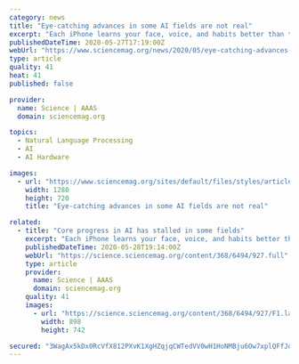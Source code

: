 ```yaml
---
category: news
title: "Eye-catching advances in some AI fields are not real"
excerpt: "Each iPhone learns your face, voice, and habits better than the last, and the threats AI poses to privacy and jobs continue to grow. The surge reflects faster chips, more data, and better algorithms."
publishedDateTime: 2020-05-27T17:19:00Z
webUrl: "https://www.sciencemag.org/news/2020/05/eye-catching-advances-some-ai-fields-are-not-real"
type: article
quality: 41
heat: 41
published: false

provider:
  name: Science | AAAS
  domain: sciencemag.org

topics:
  - Natural Language Processing
  - AI
  - AI Hardware

images:
  - url: "https://www.sciencemag.org/sites/default/files/styles/article_main_large/public/AI_1280p.jpg?itok=0lOOR1yU"
    width: 1280
    height: 720
    title: "Eye-catching advances in some AI fields are not real"

related:
  - title: "Core progress in AI has stalled in some fields"
    excerpt: "Each iPhone learns your face, voice, and habits better than the last, and the threats AI poses to privacy and jobs continue to grow. The surge reflects faster chips, more data, and better algorithms."
    publishedDateTime: 2020-05-28T19:14:00Z
    webUrl: "https://science.sciencemag.org/content/368/6494/927.full"
    type: article
    provider:
      name: Science | AAAS
      domain: sciencemag.org
    quality: 41
    images:
      - url: "https://science.sciencemag.org/content/368/6494/927/F1.large.jpg"
        width: 898
        height: 742

secured: "3WagAx5kDx0RcVfX812PXvK1XgHZqjqCWTedVV0wH1HoNMBju6Ow7xplQFfJdXutS2sC2JZmIJTLt4Bn3ruIsFyJ5M/8Kbc2wGZueu4/8E525e+Zth7oVhhAAIDDO0a3MSylTrs+P7VlWDn7yV4Pui818bvt41/Pp6eoAQ+cMwjX7Yk4LJmJZjSYjCaWybXIIc9H5G8NVZ0vVvp37m0XTwCcOhAubBmle67wWpd4xLvylInEJIjlc0H/xd4q5ImeshwRhTzmJiZpI7aj5HkhEFcl06tW5yyPLD/Fi7RU2Ft7/M06nsaGvigIposejFdx;+kyS8qMbgu2hVvprKEmk2w=="
---
```


